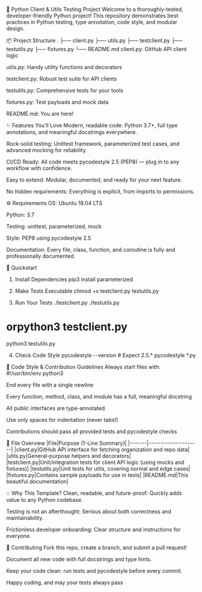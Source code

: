 🚀 Python Client & Utils Testing Project
Welcome to a thoroughly-tested, developer-friendly Python project!
This repository demonstrates best practices in Python testing, type annotation, code style, and modular design.

📦 Project Structure
.
├── client.py
├── utils.py
├── testclient.py
├── testutils.py
├── fixtures.py
└── README.md
client.py: GitHub API client logic

utils.py: Handy utility functions and decorators

testclient.py: Robust test suite for API clients

testutils.py: Comprehensive tests for your tools

fixtures.py: Test payloads and mock data

README.md: You are here!

✨ Features You’ll Love
Modern, readable code: Python 3.7+, full type annotations, and meaningful docstrings everywhere.

Rock-solid testing: Unittest framework, parameterized test cases, and advanced mocking for reliability.

CI/CD Ready: All code meets pycodestyle 2.5 (PEP8) — plug in to any workflow with confidence.

Easy to extend: Modular, documented, and ready for your next feature.

No hidden requirements: Everything is explicit, from imports to permissions.

⚙️ Requirements
OS: Ubuntu 18.04 LTS

Python: 3.7

Testing: unittest, parameterized, mock

Style: PEP8 using pycodestyle 2.5

Documentation: Every file, class, function, and coroutine is fully and professionally documented.

🚦 Quickstart
1. Install Dependencies
pip3 install parameterized

2. Make Tests Executable
chmod +x testclient.py testutils.py

3. Run Your Tests
./testclient.py
./testutils.py
# orpython3 testclient.py
python3 testutils.py

4. Check Code Style
pycodestyle --version      # Expect 2.5.*
pycodestyle *.py

🧩 Code Style & Contribution Guidelines
Always start files with: #!/usr/bin/env python3

End every file with a single newline

Every function, method, class, and module has a full, meaningful docstring

All public interfaces are type-annotated

Use only spaces for indentation (never tabs!)

Contributions should pass all provided tests and pycodestyle checks

📖 File Overview
|File|Purpose (1-Line Summary)|
|-------|---------------------|
|client.py|GitHub API interface for fetching organization and repo data|
|utils.py|General-purpose helpers and decorators|
|testclient.py|Unit/integration tests for client API logic (using mocks and fixtures)|
|testutils.py|Unit tests for utils, covering normal and edge cases|
|fixtures.py|Contains sample payloads for use in tests|
|README.md|This beautiful documentation|

💡 Why This Template?
Clean, readable, and future-proof: Quickly adds value to any Python codebase.

Testing is not an afterthought: Serious about both correctness and maintainability.

Frictionless developer onboarding: Clear structure and instructions for everyone.

🤝 Contributing
Fork this repo, create a branch, and submit a pull request!

Document all new code with full docstrings and type hints.

Keep your code clean: run tests and pycodestyle before every commit.


Happy coding, and may your tests always pass
